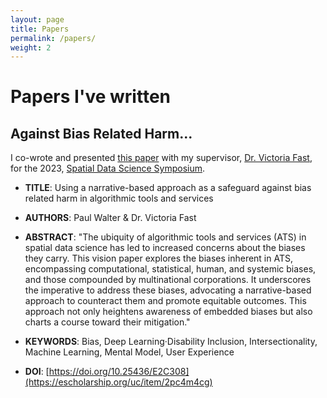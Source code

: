```yaml
---
layout: page
title: Papers
permalink: /papers/
weight: 2
---
```


# **Papers I've written**

##  Against Bias Related Harm...

I co-wrote and presented [this paper](https://escholarship.org/uc/item/2pc4m4cg) with my supervisor, [Dr. Victoria Fast](https://geog.ucalgary.ca/profiles/victoria-fast), for the 2023, [Spatial Data Science Symposium](http://sdss2023.spatial-data-science.net/).

- **TITLE**: Using a narrative-based approach as a safeguard against bias related harm in algorithmic tools and services

- **AUTHORS**: Paul Walter & Dr. Victoria Fast

- **ABSTRACT**: "The ubiquity of algorithmic tools and services (ATS) in spatial data science has led to increased concerns about the biases they carry. This vision paper explores the biases inherent in ATS, encompassing computational, statistical, human, and systemic biases, and those compounded by multinational corporations. It underscores the imperative to address these biases, advocating a narrative-based approach to counteract them and promote equitable outcomes. This approach not only heightens awareness of embedded biases but also charts a course toward their mitigation."

- **KEYWORDS**: Bias, Deep Learning·Disability Inclusion, Intersectionality, Machine Learning, Mental Model, User Experience

- **DOI**: [https://doi.org/10.25436/E2C308](https://escholarship.org/uc/item/2pc4m4cg)
